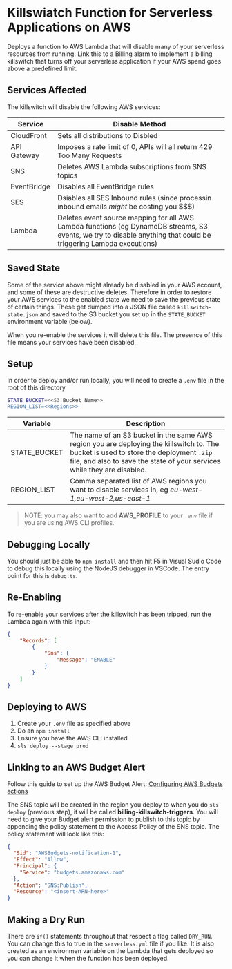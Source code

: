 # Killswiatch Function for Serverless Applications on AWS

Deploys a function to AWS Lambda that will disable many of your serverless resources from running.  Link this to a Billing alarm to implement a billing killswitch that turns off your serverless application if your AWS spend goes above a predefined limit.

## Services Affected

The killswitch will disable the following AWS services:

| Service | Disable Method |
| ------- | -------------- |
| CloudFront | Sets all distributions to Disbled |
| API Gateway | Imposes a rate limit of 0, APIs will all return 429 Too Many Requests |
| SNS | Deletes AWS Lambda subscriptions from SNS topics |
| EventBridge | Disables all EventBridge rules |
| SES | Dsiables all SES Inbound rules (since processin inbound emails _might_ be costing you $$$) |
| Lambda | Deletes event source mapping for all AWS Lambda functions (eg DynamoDB streams, S3 events, we try to disable anything that could be triggering Lambda executions) |

## Saved State

Some of the service above might already be disabled in your AWS account, and some of these are destructive deletes.  Therefore in order to restore your AWS services to the enabled state we need to save the previous state of certain things.  These get dumped into a JSON file called `killswitch-state.json` and saved to the S3 bucket you set up in the `STATE_BUCKET` environment variable (below).

When you re-enable the services it will delete this file.  The presence of this file means your services have been disabled.

## Setup

In order to deploy and/or run locally, you will need to create a `.env` file in the root of this directory

```sh
STATE_BUCKET=<<S3 Bucket Name>>
REGION_LIST=<<Regions>>
```

| Variable | Description |
| ------- | -------------- |
| STATE_BUCKET | The name of an S3 bucket in the same AWS region you are deploying the killswitch to.  The bucket is used to store the deployment `.zip` file, and also to save the state of your services while they are disabled. |
| REGION_LIST | Comma separated list of AWS regions you want to disable services in, eg _eu-west-1,eu-west-2,us-east-1_ |

> NOTE: you may also want to add **AWS_PROFILE** to your `.env` file if you are using AWS CLI profiles.

## Debugging Locally

You should just be able to  `npm install` and then hit F5 in Visual Sudio Code to debug this locally using the NodeJS debugger in VSCode.  The entry point for this is `debug.ts`.

## Re-Enabling

To re-enable your services after the killswitch has been tripped, run the Lambda again with this input:

```json
{
    "Records": [
        {
            "Sns": {
                "Message": "ENABLE"
            }
        }
    ]
}
```

## Deploying to AWS

1. Create your `.env` file as specified above
2. Do an `npm install`
3. Ensure you have the AWS CLI installed
4. `sls deploy --stage prod`

## Linking to an AWS Budget Alert

Follow this guide to set up the AWS Budget Alert: [Configuring AWS Budgets actions
](https://docs.aws.amazon.com/cost-management/latest/userguide/budgets-controls.html)

The SNS topic will be created in the region you deploy to when you do `sls deploy` (previous step), it will be called **billing-killswitch-triggers**.  You will need to give your Budget alert permission to publish to this topic by appending the policy statement to the Access Policy of the SNS topic.  The policy statement will look like this:

```json
{
  "Sid": "AWSBudgets-notification-1",
  "Effect": "Allow",
  "Principal": {
    "Service": "budgets.amazonaws.com"
  },
  "Action": "SNS:Publish",
  "Resource": "<insert-ARN-here>"
}
```

## Making a Dry Run

There are `if()` statements throughout that respect a flag called `DRY_RUN`.  You can change this to true in the `serverless.yml` file if you like.  It is also created as an environmen variable on the Lambda that gets deployed so you can change it when the function has been deployed.